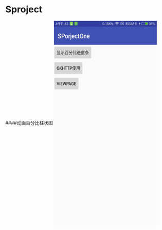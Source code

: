 # Sproject
####动画百分比柱状图
<img src="https://github.com/yyyAndroid/Sproject/blob/master/gif/GIF.gif" width = "320" height = "640" align=center />
